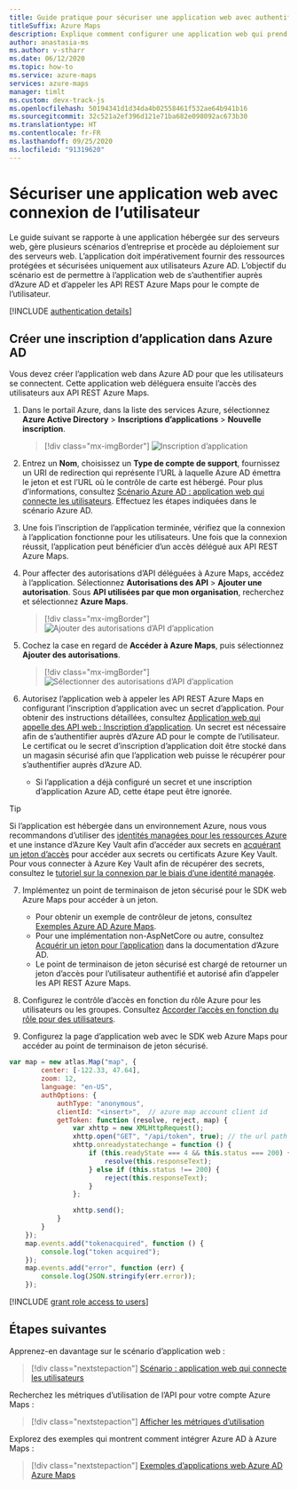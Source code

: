 ```yaml
---
title: Guide pratique pour sécuriser une application web avec authentification unique interactive
titleSuffix: Azure Maps
description: Explique comment configurer une application web qui prend en charge l’authentification unique Azure AD avec le SDK web Azure Maps à l’aide du protocole OpenID Connect.
author: anastasia-ms
ms.author: v-stharr
ms.date: 06/12/2020
ms.topic: how-to
ms.service: azure-maps
services: azure-maps
manager: timlt
ms.custom: devx-track-js
ms.openlocfilehash: 50194341d1d34da4b02558461f532ae64b941b16
ms.sourcegitcommit: 32c521a2ef396d121e71ba682e098092ac673b30
ms.translationtype: HT
ms.contentlocale: fr-FR
ms.lasthandoff: 09/25/2020
ms.locfileid: "91319620"
---
```

# <a name="secure-a-web-application-with-user-sign-in"></a>Sécuriser une application web avec connexion de l’utilisateur

Le guide suivant se rapporte à une application hébergée sur des serveurs web, gère plusieurs scénarios d’entreprise et procède au déploiement sur des serveurs web. L’application doit impérativement fournir des ressources protégées et sécurisées uniquement aux utilisateurs Azure AD. L’objectif du scénario est de permettre à l’application web de s’authentifier auprès d’Azure AD et d’appeler les API REST Azure Maps pour le compte de l’utilisateur.

[!INCLUDE [authentication details](./includes/view-authentication-details.md)]

## <a name="create-an-application-registration-in-azure-ad"></a>Créer une inscription d’application dans Azure AD

Vous devez créer l’application web dans Azure AD pour que les utilisateurs se connectent. Cette application web déléguera ensuite l’accès des utilisateurs aux API REST Azure Maps.

1. Dans le portail Azure, dans la liste des services Azure, sélectionnez **Azure Active Directory** > **Inscriptions d’applications** > **Nouvelle inscription**.  

    > [!div class="mx-imgBorder"]
    > ![Inscription d’application](./media/how-to-manage-authentication/app-registration.png)

2. Entrez un **Nom**, choisissez un **Type de compte de support**, fournissez un URI de redirection qui représente l’URL à laquelle Azure AD émettra le jeton et est l’URL où le contrôle de carte est hébergé. Pour plus d’informations, consultez [Scénario Azure AD : application web qui connecte les utilisateurs](https://docs.microsoft.com/azure/active-directory/develop/scenario-web-app-sign-user-overview). Effectuez les étapes indiquées dans le scénario Azure AD.  

3. Une fois l’inscription de l’application terminée, vérifiez que la connexion à l’application fonctionne pour les utilisateurs. Une fois que la connexion réussit, l’application peut bénéficier d’un accès délégué aux API REST Azure Maps.
    
4.  Pour affecter des autorisations d’API déléguées à Azure Maps, accédez à l’application. Sélectionnez **Autorisations des API** > **Ajouter une autorisation**. Sous **API utilisées par que mon organisation**, recherchez et sélectionnez **Azure Maps**.

    > [!div class="mx-imgBorder"]
    > ![Ajouter des autorisations d’API d’application](./media/how-to-manage-authentication/app-permissions.png)

5. Cochez la case en regard de **Accéder à Azure Maps**, puis sélectionnez **Ajouter des autorisations**.

    > [!div class="mx-imgBorder"]
    > ![Sélectionner des autorisations d’API d’application](./media/how-to-manage-authentication/select-app-permissions.png)

6. Autorisez l’application web à appeler les API REST Azure Maps en configurant l’inscription d’application avec un secret d’application. Pour obtenir des instructions détaillées, consultez [Application web qui appelle des API web : Inscription d’application](https://docs.microsoft.com/azure/active-directory/develop/scenario-web-app-call-api-app-registration). Un secret est nécessaire afin de s’authentifier auprès d’Azure AD pour le compte de l’utilisateur. Le certificat ou le secret d’inscription d’application doit être stocké dans un magasin sécurisé afin que l’application web puisse le récupérer pour s’authentifier auprès d’Azure AD. 
   
   * Si l’application a déjà configuré un secret et une inscription d’application Azure AD, cette étape peut être ignorée.

> [!Tip]
> Si l’application est hébergée dans un environnement Azure, nous vous recommandons d’utiliser des [identités managées pour les ressources Azure](https://docs.microsoft.com/azure/active-directory/managed-identities-azure-resources/overview) et une instance d’Azure Key Vault afin d’accéder aux secrets en [acquérant un jeton d’accès](https://docs.microsoft.com/azure/active-directory/managed-identities-azure-resources/how-to-use-vm-token) pour accéder aux secrets ou certificats Azure Key Vault. Pour vous connecter à Azure Key Vault afin de récupérer des secrets, consultez le [tutoriel sur la connexion par le biais d’une identité managée](https://docs.microsoft.com/azure/key-vault/general/tutorial-net-create-vault-azure-web-app).
   
7. Implémentez un point de terminaison de jeton sécurisé pour le SDK web Azure Maps pour accéder à un jeton. 
   
   * Pour obtenir un exemple de contrôleur de jetons, consultez [Exemples Azure AD Azure Maps](https://github.com/Azure-Samples/Azure-Maps-AzureAD-Samples/blob/master/src/OpenIdConnect/AzureMapsOpenIdConnectv1/AzureMapsOpenIdConnect/Controllers/TokenController.cs). 
   * Pour une implémentation non-AspNetCore ou autre, consultez [Acquérir un jeton pour l’application](https://docs.microsoft.com/azure/active-directory/develop/scenario-web-app-call-api-acquire-token) dans la documentation d’Azure AD.
   * Le point de terminaison de jeton sécurisé est chargé de retourner un jeton d’accès pour l’utilisateur authentifié et autorisé afin d’appeler les API REST Azure Maps.

8. Configurez le contrôle d’accès en fonction du rôle Azure pour les utilisateurs ou les groupes. Consultez [Accorder l’accès en fonction du rôle pour des utilisateurs](#grant-role-based-access-for-users-to-azure-maps).

9. Configurez la page d’application web avec le SDK web Azure Maps pour accéder au point de terminaison de jeton sécurisé. 

```javascript
var map = new atlas.Map("map", {
        center: [-122.33, 47.64],
        zoom: 12,
        language: "en-US",
        authOptions: {
            authType: "anonymous",
            clientId: "<insert>",  // azure map account client id
            getToken: function (resolve, reject, map) {
                var xhttp = new XMLHttpRequest();
                xhttp.open("GET", "/api/token", true); // the url path maps to the token endpoint.
                xhttp.onreadystatechange = function () {
                    if (this.readyState === 4 && this.status === 200) {
                        resolve(this.responseText);
                    } else if (this.status !== 200) {
                        reject(this.responseText);
                    }
                };

                xhttp.send();
            }
        }
    });
    map.events.add("tokenacquired", function () {
        console.log("token acquired");
    });
    map.events.add("error", function (err) {
        console.log(JSON.stringify(err.error));
    });
```

[!INCLUDE [grant role access to users](./includes/grant-rbac-users.md)]

## <a name="next-steps"></a>Étapes suivantes

Apprenez-en davantage sur le scénario d’application web :
> [!div class="nextstepaction"]
> [Scénario : application web qui connecte les utilisateurs](https://docs.microsoft.com/azure/active-directory/develop/scenario-web-app-sign-user-overview)

Recherchez les métriques d’utilisation de l’API pour votre compte Azure Maps :
> [!div class="nextstepaction"]
> [Afficher les métriques d’utilisation](how-to-view-api-usage.md)

Explorez des exemples qui montrent comment intégrer Azure AD à Azure Maps :
> [!div class="nextstepaction"]
> [Exemples d’applications web Azure AD Azure Maps](https://github.com/Azure-Samples/Azure-Maps-AzureAD-Samples/tree/master/src/OpenIdConnect)
